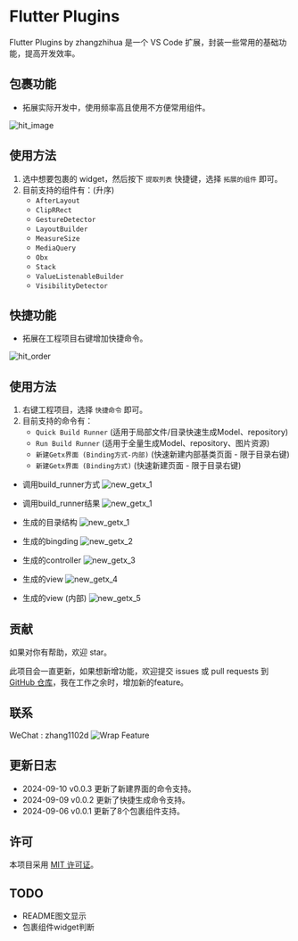 # Flutter Plugins

Flutter Plugins by zhangzhihua 是一个 VS Code 扩展，封装一些常用的基础功能，提高开发效率。

## 包裹功能

- 拓展实际开发中，使用频率高且使用不方便常用组件。

![hit_image](./images/hit_image.png)

## 使用方法

1. 选中想要包裹的 widget，然后按下 `提取列表` 快捷键，选择 `拓展的组件` 即可。
2. 目前支持的组件有：(升序)
    - `AfterLayout`
    - `ClipRRect`
    - `GestureDetector`
    - `LayoutBuilder`
    - `MeasureSize`
    - `MediaQuery`
    - `Obx`
    - `Stack`
    - `ValueListenableBuilder`
    - `VisibilityDetector`

## 快捷功能

- 拓展在工程项目右键增加快捷命令。

![hit_order](./images/hit_order.png)

## 使用方法

1. 右键工程项目，选择 `快捷命令` 即可。
2. 目前支持的命令有：
    - `Quick Build Runner` (适用于局部文件/目录快速生成Model、repository) 
    - `Run Build Runner` (适用于全量生成Model、repository、图片资源)
    - `新建Getx界面 (Binding方式-内部)` (快速新建内部基类页面 - 限于目录右键)
    - `新建Getx界面 (Binding方式)` (快速新建页面 - 限于目录右键)

- 调用build_runner方式
![new_getx_1](./images/build_runner.png)

- 调用build_runner结果
![new_getx_1](./images/build_runner2.png)

- 生成的目录结构
![new_getx_1](./images/new_getx_1.png)

- 生成的bingding
![new_getx_2](./images/new_getx_2.png)

- 生成的controller
![new_getx_3](./images/new_getx_3.png)

- 生成的view
![new_getx_4](./images/new_getx_4.png)

- 生成的view (内部)
![new_getx_5](./images/new_getx_5.png)

## 贡献

如果对你有帮助，欢迎 star。

此项目会一直更新，如果想新增功能，欢迎提交 issues 或 pull requests 到 [GitHub 仓库](https://github.com/ke112/vscode_plugins)，我在工作之余时，增加新的feature。


## 联系
WeChat : zhang1102d
![Wrap Feature](./images/wechat.JPG)

## 更新日志

- 2024-09-10 v0.0.3 更新了新建界面的命令支持。
- 2024-09-09 v0.0.2 更新了快捷生成命令支持。
- 2024-09-06 v0.0.1 更新了8个包裹组件支持。
  
## 许可

本项目采用 [MIT 许可证](LICENSE)。

## TODO <s> </s>

- README图文显示
- 包裹组件widget判断

